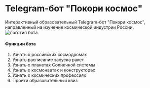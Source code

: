 # Telegram-бот "Покори космос"
Интерактивный образовательный Telegram-бот "Покори космос", направленный на изучение космической индустрии России. 
![логотип бота](https://github.com/ksyushaniiiik/-/blob/main/IMG_7531.JPG)
#### Функции бота
1. Узнать о российских космодромах 
2. Узнать расписание запуска ракет 
3. Узнать о планетах Солнечной системы 
4. Узнать о космонавтах и конструкторах 
5. Узнать о космических профессиях 
6. Пройти образовательный квиз
